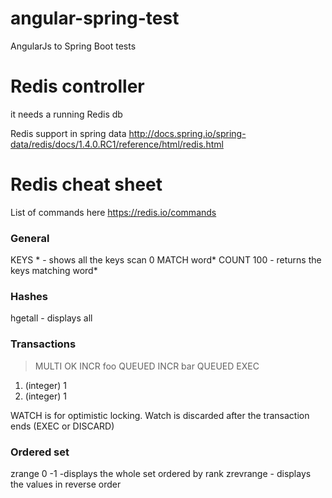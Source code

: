 # angular-spring-test
AngularJs to Spring Boot tests

# Redis controller
it needs a running Redis db

Redis support in spring data
http://docs.spring.io/spring-data/redis/docs/1.4.0.RC1/reference/html/redis.html


# Redis cheat sheet
List of commands here https://redis.io/commands

### General
KEYS * - shows all the keys
scan 0 MATCH word* COUNT 100 - returns the keys matching word*


### Hashes
hgetall <the key of the hash> - displays all 

### Transactions
> MULTI
OK
> INCR foo
QUEUED
> INCR bar
QUEUED
> EXEC
1) (integer) 1
2) (integer) 1

WATCH is for optimistic locking. Watch is discarded after the transaction ends (EXEC or DISCARD)
 
### Ordered set
zrange <the key of the set> 0 -1 -displays the whole set ordered by rank
zrevrange 	- displays the values in reverse order


